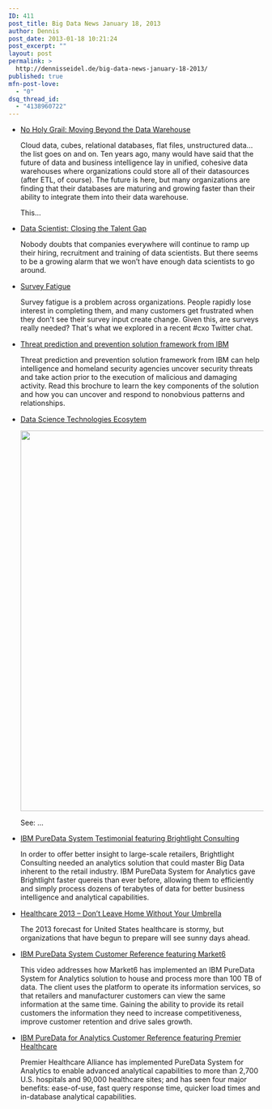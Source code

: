 ```yaml
---
ID: 411
post_title: Big Data News January 18, 2013
author: Dennis
post_date: 2013-01-18 10:21:24
post_excerpt: ""
layout: post
permalink: >
  http://dennisseidel.de/big-data-news-january-18-2013/
published: true
mfn-post-love:
  - "0"
dsq_thread_id:
  - "4138960722"
---
```

<ul class="scrd_digest">
<li><a href="http://www.datasciencecentral.com/xn/detail/6448529%3ABlogPost%3A43906" rel="external">No Holy Grail: Moving Beyond the Data Warehouse</a>
<div><p>Cloud data, cubes, relational databases, flat files, unstructured data... the list goes on and on. Ten years ago, many would have said that the future of data and business intelligence lay in unified, cohesive data warehouses where organizations could store all of their datasources (after ETL, of course). The future is here, but many organizations are finding that their databases are maturing and growing faster than their ability to integrate them into their data warehouse.</p>
<p>This…</p></div>
</li>
<li><a href="http://feedproxy.google.com/~r/ibm-big-data-hub/~3/Dca-sqynfkw/data-scientist-closing-talent-gap" rel="external">Data Scientist: Closing the Talent Gap</a>
<div><div><div><div><p>Nobody doubts that companies everywhere will continue to ramp up their hiring, recruitment and training of data scientists. But there seems to be a growing alarm that we won’t have enough data scientists to go around.</p></div></div></div><img src="http://feeds.feedburner.com/~r/ibm-big-data-hub/~4/Dca-sqynfkw" height="1" width="1" /></div>
</li>
<li><a href="http://feedproxy.google.com/~r/ibm-big-data-hub/~3/NpHM2TpPtPk/survey-fatigue" rel="external">Survey Fatigue</a>
<div><div><div><div><p>Survey fatigue is a problem across organizations. People rapidly lose interest in completing them, and many customers get frustrated when they don't see their survey input create change. Given this, are surveys really needed? That's what we explored in a recent #cxo Twitter chat.</p>
</div></div></div><img src="http://feeds.feedburner.com/~r/ibm-big-data-hub/~4/NpHM2TpPtPk" height="1" width="1" /></div>
</li>
<li><a href="http://feedproxy.google.com/~r/ibm-big-data-hub/~3/rkzPQmKN9bI/threat-prediction-and-prevention-solution-framework-ibm" rel="external">Threat prediction and prevention solution framework from IBM</a>
<div><div><div><div><p>Threat prediction and prevention solution framework from IBM can help intelligence and homeland security agencies uncover security threats and take action prior to the execution of malicious and damaging activity. Read this brochure to learn the key components of the solution and how you can uncover and respond to nonobvious patterns and relationships.</p>
</div></div></div><img src="http://feeds.feedburner.com/~r/ibm-big-data-hub/~4/rkzPQmKN9bI" height="1" width="1" /></div>
</li>
<li><a href="http://www.datasciencecentral.com/xn/detail/6448529%3ABlogPost%3A43676" rel="external">Data Science Technologies Ecosytem</a>
<div><p><a href="http://api.ning.com:80/files/mzLbifxKbCRe7420LV*oQP9sjKGLxmYNQ19nZTGlLMPYuYPdAZb0nSpXH3GkeJZCmiNMvjBNcnhzYx8mF9RW*xxCngamUVb*/DataScienceandAnalyticsInfrastructureEcosytem.jpg" target="_self"><img src="http://api.ning.com:80/files/mzLbifxKbCRe7420LV*oQP9sjKGLxmYNQ19nZTGlLMPYuYPdAZb0nSpXH3GkeJZCmiNMvjBNcnhzYx8mF9RW*xxCngamUVb*/DataScienceandAnalyticsInfrastructureEcosytem.jpg?width=750" width="750"></img></a></p>
<p></p>
<p><span>See: …</span></p></div>
</li>
<li><a href="http://feedproxy.google.com/~r/ibm-big-data-hub/~3/uK5xd8-Xx60/ibm-puredata-system-testimonial-featuring-brightlight-consulting" rel="external">IBM PureData System Testimonial featuring Brightlight Consulting</a>
<div><div><div><div><p>In order to offer better insight to large-scale retailers, Brightlight Consulting needed an analytics solution that could master Big Data inherent to the retail industry. IBM PureData System for Analytics gave Brightlight faster quereis than ever before, allowing them to efficiently and simply process dozens of terabytes of data for better business intelligence and analytical capabilities.</p>
</div></div></div><img src="http://feeds.feedburner.com/~r/ibm-big-data-hub/~4/uK5xd8-Xx60" height="1" width="1" /></div>
</li>
<li><a href="http://feedproxy.google.com/~r/ibm-big-data-hub/~3/mPWotL99V3E/healthcare-2013-%E2%80%93-don%E2%80%99t-leave-home-without-your-umbrella" rel="external">Healthcare 2013 – Don’t Leave Home Without Your Umbrella</a>
<div><div><div><div><p>The 2013 forecast for United States healthcare is stormy, but organizations that have begun to prepare will see sunny days ahead.</p>
</div></div></div><img src="http://feeds.feedburner.com/~r/ibm-big-data-hub/~4/mPWotL99V3E" height="1" width="1" /></div>
</li>
<li><a href="http://feedproxy.google.com/~r/ibm-big-data-hub/~3/MWTipUCg58g/ibm-puredata-system-customer-reference-featuring-market6" rel="external">IBM PureData System Customer Reference featuring Market6</a>
<div><div><div><div><p>This video addresses how Market6 has implemented an IBM PureData System for Analytics solution to house and process more than 100 TB of data. The client uses the platform to operate its information services, so that retailers and manufacturer customers can view the same information at the same time. Gaining the ability to provide its retail customers the information they need to increase competitiveness, improve customer retention and drive sales growth.</p>
</div></div></div><img src="http://feeds.feedburner.com/~r/ibm-big-data-hub/~4/MWTipUCg58g" height="1" width="1" /></div>
</li>
<li><a href="http://feedproxy.google.com/~r/ibm-big-data-hub/~3/_3e2YmTh188/ibm-puredata-analytics-customer-reference-featuring-premier-healthcare" rel="external">IBM PureData for Analytics Customer Reference featuring Premier Healthcare</a>
<div><div><div><div><p>Premier Healthcare Alliance has implemented PureData System for Analytics to enable advanced analytical capabilities to more than 2,700 U.S. hospitals and 90,000 healthcare sites; and has seen four major benefits: ease-of-use, fast query response time, quicker load times and in-database analytical capabilities.</p>
</div></div></div><img src="http://feeds.feedburner.com/~r/ibm-big-data-hub/~4/_3e2YmTh188" height="1" width="1" /></div>
</li>
</ul>